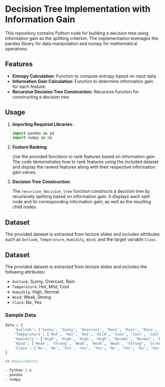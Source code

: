 # Decision Tree Implementation with Information Gain

This repository contains Python code for building a decision tree using information gain as the splitting criterion. The implementation leverages the pandas library for data manipulation and numpy for mathematical operations.

## Features

- **Entropy Calculation**: Function to compute entropy based on input data.
- **Information Gain Calculation**: Function to determine information gain for each feature.
- **Recursive Decision Tree Construction**: Recursive function for constructing a decision tree.

## Usage

1. **Importing Required Libraries**:

    ```python
    import pandas as pd
    import numpy as np
    ```

2. **Feature Ranking**:

    Use the provided functions to rank features based on information gain. The code demonstrates how to rank features using the included dataset and display the ranked features along with their respective information gain values.

3. **Decision Tree Construction**:

    The `recurisve_decision_tree` function constructs a decision tree by recursively splitting based on information gain. It displays each split node and its corresponding information gain, as well as the resulting child nodes.

## Dataset

The provided dataset is extracted from lecture slides and includes attributes such as `Outlook`, `Temperature`, `Humidity`, `Wind`, and the target variable `Class`.
## Dataset

The provided dataset is extracted from lecture slides and includes the following attributes:

- `Outlook`: Sunny, Overcast, Rain
- `Temperature`: Hot, Mild, Cool
- `Humidity`: High, Normal
- `Wind`: Weak, Strong
- `Class`: No, Yes

### Sample Data

```python
data = {
    'Outlook': ['Sunny', 'Sunny', 'Overcast', 'Rain', 'Rain', 'Rain', 'Overcast', 'Sunny', 'Sunny', 'Rain', 'Sunny', 'Overcast', 'Overcast', 'Rain'],
    'Temperature': ['Hot', 'Hot', 'Hot', 'Mild', 'Cool', 'Cool', 'Cool', 'Mild', 'Cool', 'Mild', 'Mild', 'Mild', 'Hot', 'Mild'],
    'Humidity': ['High', 'High', 'High', 'High', 'Normal', 'Normal', 'Normal', 'High', 'Normal', 'Normal', 'Normal', 'High', 'Normal', 'High'],
    'Wind': ['Weak', 'Strong', 'Weak', 'Weak', 'Weak', 'Strong', 'Strong', 'Weak', 'Weak', 'Weak', 'Strong', 'Strong', 'Weak', 'Strong'],
    'Class': ['No', 'No', 'Yes', 'Yes', 'Yes', 'No', 'Yes', 'No', 'Yes', 'Yes', 'Yes', 'Yes', 'Yes', 'No']
}

## Requirements

- Python 3.x
- pandas
- numpy

